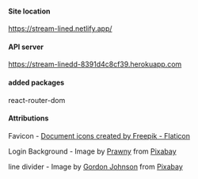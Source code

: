 #### Site location

https://stream-lined.netlify.app/

#### API server 

https://stream-linedd-8391d4c8cf39.herokuapp.com

#### added packages

react-router-dom


#### Attributions

Favicon - <a href="https://www.flaticon.com/free-icons/document" title="document icons">Document icons created by Freepik - Flaticon</a>

Login Background - Image by <a href="https://pixabay.com/users/prawny-162579/?utm_source=link-attribution&utm_medium=referral&utm_campaign=image&utm_content=1082217">Prawny</a> from <a href="https://pixabay.com//?utm_source=link-attribution&utm_medium=referral&utm_campaign=image&utm_content=1082217">Pixabay</a>

line divider - Image by <a href="https://pixabay.com/users/gdj-1086657/?utm_source=link-attribution&utm_medium=referral&utm_campaign=image&utm_content=7551966">Gordon Johnson</a> from <a href="https://pixabay.com//?utm_source=link-attribution&utm_medium=referral&utm_campaign=image&utm_content=7551966">Pixabay</a>

